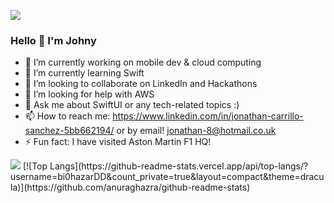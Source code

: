 ![](https://komarev.com/ghpvc/?username=bi0hazarDD&label=PROFILE+VIEWS)
<!--
**bi0hazarDD/bi0hazarDD** is a ✨ _special_ ✨ repository because its `README.md` (this file) appears on your GitHub profile.
-->
### Hello 👋 I'm Johny

- 🔭 I’m currently working on mobile dev & cloud computing
- 🌱 I’m currently learning Swift
- 👯 I’m looking to collaborate on LinkedIn and Hackathons
- 🤔 I’m looking for help with AWS
- 💬 Ask me about SwiftUI or any tech-related topics :)
- 📫 How to reach me: https://www.linkedin.com/in/jonathan-carrillo-sanchez-5bb662194/ or by email! jonathan-8@hotmail.co.uk
- ⚡ Fun fact: I have visited Aston Martin F1 HQ!

<img src="https://github-readme-stats.vercel.app/api?username=bi0hazarDD&&show_icons=true&title_color=ffffff&icon_color=bb2acf&text_color=daf7dc&bg_color=151515">
[![Top Langs](https://github-readme-stats.vercel.app/api/top-langs/?username=bi0hazarDD&count_private=true&layout=compact&theme=dracula)](https://github.com/anuraghazra/github-readme-stats)
